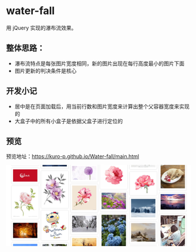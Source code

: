 # water-fall
用 jQuery 实现的瀑布流效果。

## 整体思路：
 * 瀑布流特点是每张图片宽度相同，新的图片出现在每行高度最小的图片下面
 * 图片更新的判决条件是核心

## 开发小记
  * 居中是在页面加载后，用当前行数和图片宽度来计算出整个父容器宽度来实现的
  * 大盒子中的所有小盒子是依据父盒子进行定位的

## 预览
预览地址：https://kuro-p.github.io/Water-fall/main.html

![image](https://github.com/Kuro-P/Water-fall/blob/master/images/%E6%95%88%E6%9E%9C%E5%9B%BE.jpg "效果截图")
